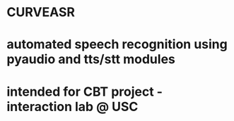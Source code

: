 # CURVEASR
# automated speech recognition using pyaudio and tts/stt modules 
# intended for CBT project - interaction lab @ USC
